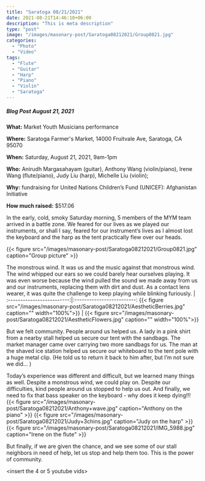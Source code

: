 ```yaml
---
title: "Saratoga 08/21/2021"
date: 2021-08-21T14:46:10+06:00
description: "This is meta description"
type: "post"
image: "/images/masonary-post/Saratoga08212021/Group0821.jpg"
categories:
  - "Photo"
  - "Video"
tags:
  - "Flute"
  - "Guitar"
  - "Harp"
  - "Piano"
  - "Violin"
  - "Saratoga"
---
```


##### Blog Post August 21, 2021

**What:** Market Youth Musicians performance

**Where:** Saratoga Farmer's Market, 14000 Fruitvale Ave, Saratoga, CA 95070

**When:** Saturday, August 21, 2021, 9am-1pm

**Who:** Anirudh Margasahayam (guitar), Anthony Wang (violin/piano), Irene Wang (flute/piano), Judy Liu (harp), Michelle Liu (violin);

**Why:** fundraising for United Nations Children’s Fund (UNICEF): Afghanistan Initiative

**How much raised:** $517.06

In the early, cold, smoky Saturday morning, 5 members of the MYM team arrived in a battle zone. We feared for our lives as we played our instruments, or shall I say, feared for our instrument’s lives as I almost lost the keyboard and the harp as the tent practically flew over our heads.

{{< figure src="/images/masonary-post/Saratoga08212021/Group0821.jpg" caption="Group picture" >}}

The monstrous wind.
It was us and the music against that monstrous wind. The wind whipped our ears so we could barely hear ourselves playing. It was even worse because the wind pulled the sound we made away from us and our instruments, replacing them with dirt and dust. As a contact lens wearer, it was quite the challenge to keep playing while blinking furiously.
             |
:-------------------------:|:-------------------------:
{{< figure src="/images/masonary-post/Saratoga08212021/AestheticBerries.jpg" caption=""  width="100%">}}  |  {{< figure src="/images/masonary-post/Saratoga08212021/AestheticFlowers.jpg" caption="" width="100%">}}


But we felt community. People around us helped us. A lady in a pink shirt from a nearby stall helped us secure our tent with the sandbags. The market manager came over carrying two more sandbags for us. The man at the shaved ice station helped us secure our whiteboard to the tent pole with a huge metal clip. (He told us to return it back to him after, but I’m not sure we did… )

Today’s experience was different and difficult, but we learned many things as well. Despite a monstrous wind, we could play on. Despite our difficulties, kind people around us stopped to help us out. And finally, we need to fix that bass speaker on the keyboard - why does it keep dying!!!
{{< figure src="/images/masonary-post/Saratoga08212021/Anthony+wave.jpg" caption="Anthony on the piano" >}}
{{< figure src="/images/masonary-post/Saratoga08212021/Judy+3chins.jpg" caption="Judy on the harp" >}}
{{< figure src="/images/masonary-post/Saratoga08212021/IMG_5988.jpg" caption="Irene on the flute" >}}

But finally, if we are given the chance, and we see some of our stall neighbors in need of help, let us stop and help them too. This is the power of community.

<insert the 4 or 5 youtube vids>

